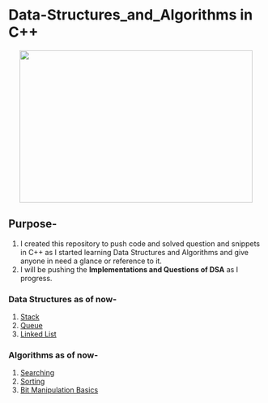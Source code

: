 # Data-Structures_and_Algorithms in C++

<p align="center">
  <img width="460" height="300" src="https://user-images.githubusercontent.com/56349666/95121576-dd900e00-076c-11eb-83f8-4e2749079906.jpeg">
</p>

## Purpose-
1. I created this repository to push code and solved question and snippets in C++ as I started learning Data Structures and Algorithms and give anyone in need a glance or reference to it.
2. I will be pushing the **Implementations and Questions of DSA** as I progress.

### Data Structures as of now-
1. [Stack](https://github.com/RichardTimothy1307/DSA_in_cpp/tree/master/stack)
2. [Queue](https://github.com/RichardTimothy1307/DSA_in_CPP/tree/master/Queue)
3. [Linked List](https://github.com/RichardTimothy1307/DSA_in_CPP/tree/master/Linked_List)

### Algorithms as of now-
1. [Searching](https://github.com/RichardTimothy1307/DSA_in_CPP/tree/master/Searching)
2. [Sorting](https://github.com/RichardTimothy1307/DSA_in_CPP/tree/master/Sorting)
3. [Bit Manipulation Basics](https://github.com/RichardTimothy1307/DSA_in_CPP/tree/master/Bit_Manipulation)
